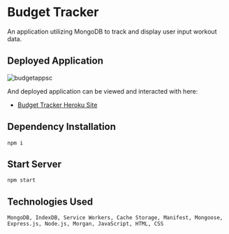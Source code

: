 # Budget Tracker
An application utilizing MongoDB to track and display user input workout data.
 ## Deployed Application
![budgetappsc](https://user-images.githubusercontent.com/80290091/129782621-194b407c-f034-454d-90e4-4b3a5cdc32b2.png)

 And deployed application can be viewed and interacted with here:
 * [Budget Tracker Heroku Site](https://morning-ocean-45039.herokuapp.com/)

 ## Dependency Installation
    npm i

## Start Server
    npm start

## Technologies Used
    MongoDB, IndexDB, Service Workers, Cache Storage, Manifest, Mongoose, Express.js, Node.js, Morgan, JavaScript, HTML, CSS
